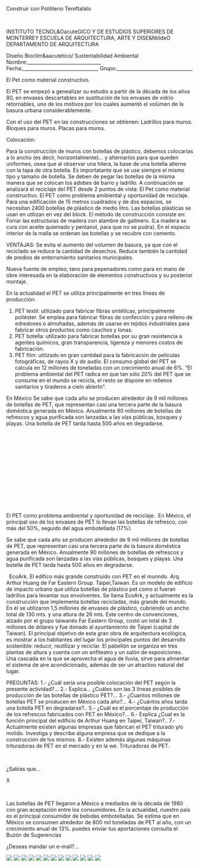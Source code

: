 

Construir con Politileno Tereftalato




 
 

INSTITUTO TECNOL&OacuteGICO Y DE ESTUDIOS SUPERIORES DE MONTERREY 
ESCUELA DE ARQUITECTURA, ARTE Y DISE&NtildeO 
DEPARTAMENTO DE ARQUITECTURA

Diseño Bioclim&aacutetico/ Sustentabilidad Ambiental
Nombre:_______________________________ 
Fecha:________________________________ 
Grupo:________________________________ 


El Pet como material constructivo.   


 El PET se empezó a genealizar su estudio a partir de la década de los años 80, en envases descartables en sustitución de los envases de vidrio retornables, uno de los motivos por los cuales aumentó el volúmen de la basura urbana considerablemente. 

 Con el uso del PET en las construcciones se obtienen: 
 Ladrillos para muros. 
 Bloques para muros.
 Placas para muros.

 Colocación: 

 Para la construcción de muros con botellas de plástico, debemos colocarlas a lo ancho (es decir, horizontalmente)... y alternarlos para que queden uniformes, osea que al observar una hilera, la base de una botella alterne con la tapa de otra botella.
 Es importatante que se use siempre el mismo tipo y tamaño de botella. 
 Se deben de pegar las botellas de la misma manera que se colocan los adobes de barro y ladrillo. 
 A continuación se analizará el reciclaje del PET desde 2 puntos de vista: 
El Pet como material constructivo. 
El PET como problema amibiental y oportunidad de reciclaje.
 Para una edificación de 15 metros cuadrados y de dos espacios, se necesitan 2400 botellas de plástico de medio litro. 
 Las botellas plásticas se usan en utilizan en vez del block. 
 El método de construcción consiste en: 
 Forrar las estructuras de madera con alambre de gallinero. (La madera se cura con aceite quiemado y pentanol, para que no se pudra). En el espacio interior de la malla se ordenan las botellas y se recubre con cemento. 

 VENTAJAS: 
 Se evita el aumento del volumen de basura, ya que con el reciclado se reduce la cantidad de desechos.
 Reduce también la cantidad de predios de enterramiento sanitarios municipales. 
 
 Nueva fuente de empleo; tano para pepenadores como para en mano de obre interesada en la elaboración de elementos constructivos y su posterior montaje.
 

 En la actualidad el PET se utiliza principalmente en tres líneas de producción:
 
1. PET textil: utilizado para fabricar fibras sintéticas, principalmente poliéster. Se emplea para fabricar fibras de confección y para relleno de edredones o almohadas, además de usarse en tejidos industriales para fabricar otros productos como cauchos y lonas.
 2. PET botella: utilizado para fabricar botellas por su gran resistencia a agentes químicos, gran transparencia, ligereza y menores costos de fabricación.
 3. PET film: utilizado en gran cantidad para la fabricación de películas fotográficas, de rayos X y de audio.
 El consumo global del PET se calcula en 12 millones de toneladas con un crecimiento anual de 6%. “El problema ambiental del PET radica en que tan sólo 20% del PET que se consume en el mundo se recicla, el resto se dispone en rellenos sanitarios y tiraderos a cielo abierto”.
 

 
 En México Se sabe que cada año se producen alrededor de 9 mil millones de botellas de PET, que representan casi una tercera parte de la basura doméstica generada en México. Anualmente 90 millones de botellas de refrescos y agua purificada son lanzadas a las vías públicas, bosques y playas. 
 Una botella de PET tarda hasta 500 años en degradarse.







  
 




 
 












  
 


  












  


 





 
 
El PET como problema amibiental y oportunidad de reciclaje.  
 En México, el principal uso de los envases de PET lo llevan las botellas de refresco, con más del 50%, seguido del agua embotellada (17%). 

Se sabe que cada año se producen alrededor de 9 mil millones de botellas de PET, que representan casi una tercera parte de la basura doméstica generada en México. Anualmente 90 millones de botellas de refrescos y agua purificada son lanzadas a las vías públicas, bosques y playas. Una botella de PET tarda hasta 500 años en degradarse. 

 
EcoArk. El edifico más grande construído con PET en el munndo. 
Arq. Arthur Huang de Far Eastern Group. Taipei,Taiwan. 
Es un modelo de edificio de impacto urbano que utiliza botellas de plástico pet como si fueran ladrillos para levantar sus envolventes.
Se llama EcoArk, y actualmente es la construcción que implementa botellas recicladas, más grande del mundo. En él se utilizaron 1,5 millones de envases de plástico, cubriendo un ancho total de 130 mts. y una altura de 26 mts. 
Este centro de convenciones, alzado por el grupo taiwanés Far Eastern Group, costó un total de 3 millones de dólares y fue donado al ayuntamiento de Taipei (capital de Taiwan).
El principal objetivo de esta gran obra de arquitectura ecológica, es mostrar a los habitantes del lugar los principales puntos del desarrollo sostenible: reducir, reutilizar y reciclar.
El pabellón se organiza en tres plantas de altura y cuenta con un anfiteatro y un salón de exposiciones.
Una cascada en la que se aprovecha el agua de lluvia, sirve para alimentar el sistema de aire acondicionado, además de ser un atractivo natural del lugar. 

PREGUNTAS: 
1.- ¿Cuál sería una posible colocación del PET según la presente actividad?... 
2.- Explica... ¿Cuáles son las 3 líneas posibles de producción de las botellas de plástico PET?... 
3.- ¿Cuantos millones de botellas PET se producen en México cada año?... 
4.- ¿Cuántos años tarda una botella PET en degradarse?.. 
5.- ¿Cuál es el porcentaje de producción de los refrescos fabricados con PET en México?...
6.- Explica ¿Cual es la función principal del edificio de Arthur Huang en Taipei, Taiwan?..
7.- Actualmente existen algunas empresas que fabrican el PET triturado y/o molido. Investiga y describe alguna empresa que se dedique a la construcción de los mismos.
8.- Existen además algunas máquinas trituradoras de PET en el mercado y en la we. Trituradoras de PET. 
 


 

 












¿Sabías que...




X




 

Las botellas de PET llegaron a México a mediados de la década de 1980 con gran aceptación entre los consumidores.
 En la actualidad, nuestro país es el principal consumidor de bebidas embotelladas. 
 Se estima que en México se consumen alrededor de 800 mil toneladas de PET al año, con un crecimiento anual de 13%. 
puedes enviar tus aportaciones consulta el Buzón de Sugerencias 


 ¿Deseas mandar un e-mail?...



![](./arrw08_22a.gif)
![](./PET.11.jpg)
![](./pet.1.jpg)
![](./pet.5.jpg)
![](./pet.4.jpg)
![](./pet.3.jpg)
![](./pet.2.jpg)
![](./arrw08_22a.gif)
![](./Pet.7.jpg)
![](./pet.20.jpg)
![](./sugerencias.gif)
![](./fv3.jpg)
![](./email_41.gif)
